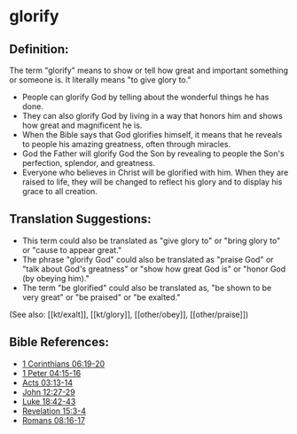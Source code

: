# glorify #

## Definition: ##

The term "glorify" means to show or tell how great and important something or someone is. It literally means "to give glory to."

* People can glorify God by telling about the wonderful things he has done.
* They can also glorify God by living in a way that honors him and shows how great and magnificent he is.
* When the Bible says that God glorifies himself, it means that he reveals to people his amazing greatness, often through miracles.
* God the Father will glorify God the Son by revealing to people the Son's perfection, splendor, and greatness.
* Everyone who believes in Christ will be glorified with him. When they are raised to life, they will be changed to reflect his glory and to display his grace to all creation.

## Translation Suggestions: ##

* This term could also be translated as "give glory to" or "bring glory to" or "cause to appear great."
* The phrase "glorify God" could also be translated as "praise God" or "talk about God's greatness" or "show how great God is" or "honor God (by obeying him)."
* The term "be glorified" could also be translated as, "be shown to be very great" or "be praised" or "be exalted."

(See also: [[kt/exalt]], [[kt/glory]], [[other/obey]], [[other/praise]])

## Bible References: ##

* [1 Corinthians 06:19-20](en/tn/1co/help/06/19)
* [1 Peter 04:15-16](en/tn/1pe/help/04/15)
* [Acts 03:13-14](en/tn/act/help/03/13)
* [John 12:27-29](en/tn/jhn/help/12/27)
* [Luke 18:42-43](en/tn/luk/help/18/42)
* [Revelation 15:3-4](en/tn/rev/help/15/03)
* [Romans 08:16-17](en/tn/rom/help/08/16)